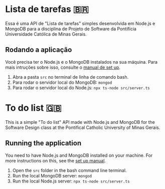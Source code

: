 # Lista de tarefas 🇧🇷

Essa é uma API de "Lista de tarefas" simples desenvolvida em Node.js e MongoDB para a disciplina de Projeto de Software da Pontifícia Universidade Católica de Minas Gerais.

## Rodando a aplicação
Você precisa ter o Node.js e o MongoDB instalados na sua máquina. Para mais intruções sobre isso, consulte o [manual de set up](./doc/README.md).

1. Abra a pasta `src` no terminal de linha de comando bash.
2. Para rodar o servidor local do MongoDB: `mongod` 
3. Para rodar o servidor local do Node.js: `npx ts-node src/server.ts` 

# To do list 🇬🇧

This is a simple "To do list" API made with Node.js and MongoDB for the Software Design class at the Pontifical Catholic University of Minas Gerais.

## Running the application
You need to have Node.js and MongoDB installed on your machine. For more instructions on this, see the [set up manual](./doc/README.md).

1. Open the `src` folder in the bash command line terminal.
2. Run the local MongoDB server: `mongod`
3. Run the local Node.js server: `npx ts-node src/server.ts`